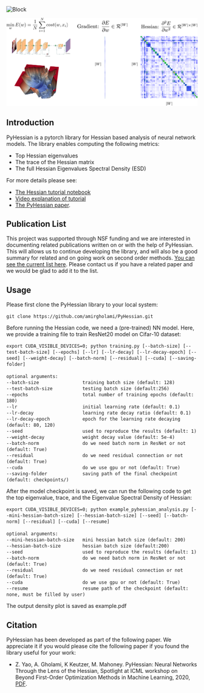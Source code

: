 ![Block](misc/pyhessian-01.png)

![Block](misc/hessian.png)

## Introduction
PyHessian is a pytorch library for Hessian based analysis of neural network models. The library enables computing the following metrics:

- Top Hessian eigenvalues
- The trace of the Hessian matrix
- The full Hessian Eigenvalues Spectral Density (ESD)


For more details please see:

- [The Hessian tutorial notebook](./Hessian_Tutorial.ipynb)
- [Video explanation of tutorial](https://www.youtube.com/watch?v=S87ancnZ0MM&feature=youtu.be&t=43:20)
- [The PyHessian paper](https://arxiv.org/pdf/1912.07145.pdf).


## Publication List
This project was supported through NSF funding and we are interested in documenting related publications
written on or with the help of PyHessian. This will allows us to continue developing the library,
and will also be a good summary for related and on going work on second order methods. [You can see the current list here](publication_list.md).
Please contact us if you have a related paper and we would be glad to add it to the list.


## Usage
Please first clone the PyHessian library to your local system:
```
git clone https://github.com/amirgholami/PyHessian.git
```

Before running the Hessian code, we need a (pre-trained) NN model. Here, we provide a training file to train ResNet20 model on Cifar-10 dataset:
```
export CUDA_VISIBLE_DEVICES=0; python training.py [--batch-size] [--test-batch-size] [--epochs] [--lr] [--lr-decay] [--lr-decay-epoch] [--seed] [--weight-decay] [--batch-norm] [--residual] [--cuda] [--saving-folder]

optional arguments:
--batch-size                training batch size (default: 128)
--test-batch-size           testing batch size (default:256)
--epochs                    total number of training epochs (default: 180)
--lr                        initial learning rate (default: 0.1)
--lr-decay                  learning rate decay ratio (default: 0.1)
--lr-decay-epoch            epoch for the learning rate decaying (default: 80, 120)
--seed                      used to reproduce the results (default: 1)
--weight-decay              weight decay value (default: 5e-4)
--batch-norm                do we need batch norm in ResNet or not (default: True)
--residual                  do we need residual connection or not (default: True)
--cuda                      do we use gpu or not (default: True)
--saving-folder             saving path of the final checkpoint (default: checkpoints/)
```

After the model checkpoint is saved, we can run the following code to get the top eigenvalue, trace, and the Eigenvalue Spectral Density of Hessian:
```
export CUDA_VISIBLE_DEVICES=0; python example_pyhessian_analysis.py [--mini-hessian-batch-size] [--hessian-batch-size] [--seed] [--batch-norm] [--residual] [--cuda] [--resume]

optional arguments:
--mini-hessian-batch-size   mini hessian batch size (default: 200)
--hessian-batch-size        hessian batch size (default:200)
--seed                      used to reproduce the results (default: 1)
--batch-norm                do we need batch norm in ResNet or not (default: True)
--residual                  do we need residual connection or not (default: True)
--cuda                      do we use gpu or not (default: True)
--resume                    resume path of the checkpoint (default: none, must be filled by user)
```

The output density plot is saved as example.pdf 


## Citation
PyHessian has been developed as part of the following paper. We appreciate it if you would please cite the following paper if you found the library useful for your work:

* Z. Yao, A. Gholami, K Keutzer, M. Mahoney. PyHessian:  Neural Networks Through the Lens of the Hessian, Spotlight at ICML workshop on Beyond First-Order Optimization Methods in Machine Learning, 2020, [PDF](https://arxiv.org/pdf/1912.07145.pdf).


